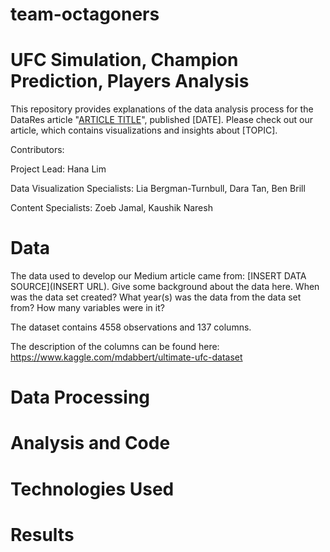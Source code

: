 # team-octagoners
# UFC Simulation, Champion Prediction, Players Analysis 
This repository provides explanations of the data analysis process for the DataRes article "[ARTICLE TITLE](URL)", published [DATE]. Please check out our article, which contains visualizations and insights about [TOPIC].

Contributors: 

Project Lead: Hana Lim

Data Visualization Specialists: Lia Bergman-Turnbull, Dara Tan, Ben Brill 

Content Specialists: Zoeb Jamal, Kaushik Naresh 

# Data
The data used to develop our Medium article came from: [INSERT DATA SOURCE](INSERT URL). Give some background about the data here. When was the data set created? What year(s) was the data from the data set from? How many variables were in it?

The dataset contains 4558 observations and 137 columns. 

The description of the columns can be found here: https://www.kaggle.com/mdabbert/ultimate-ufc-dataset

# Data Processing 

# Analysis and Code 

# Technologies Used 

# Results 
